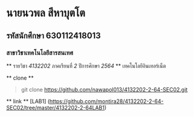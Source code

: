 # นายนวพล สีหาบุตโต

## รหัสนักศึกษา 630112418013

### สาขาวิชาเทคโนโลยีสารสนเทศ


** รายวิชา *4132202* ภาคเรียนที่ *2* ปีการศึกษา *2564* **
เทคโนโลยีอินเทอร์เน็ต

** clone **
> git clone https://github.com/nawapol013/4132202-2-64-SEC02.git

** link **
[LAB1] (https://github.com/montira28/4132202-2-64-SEC02/tree/master/4132202-2-64LAB1)